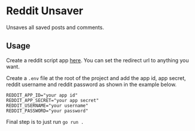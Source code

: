 # Reddit Unsaver

Unsaves all saved posts and comments.

## Usage

Create a reddit script app [here](https://www.reddit.com/prefs/apps). You can
set the redirect url to anything you want.

Create a `.env` file at the root of the project and add the app id, app secret,
reddit username and reddit password as shown in the example below.

```env
REDDIT_APP_ID="your app id"
REDDIT_APP_SECRET="your app secret"
REDDIT_USERNAME="your username"
REDDIT_PASSWORD="your password"
```

Final step is to just run `go run .`
